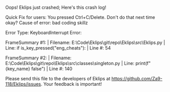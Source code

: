 Oops! Eklips just crashed;
Here's this crash log!

Quick Fix for users: You pressed Ctrl+C/Delete. Don't do that next time okay?
Cause of error: bad coding skillz

Error Type: KeyboardInterrupt
Error: 

FrameSummary #1:
  | Filename: E:\Code\Eklips\git\repo\Eklips\src\Eklips.py
  | Line: if is_key_pressed("eng_cheats"):
  | Line #: 54

FrameSummary #2:
  | Filename: E:\Code\Eklips\git\repo\Eklips\src\classes\singleton.py
  | Line: print(f"{key_name} false")
  | Line #: 140


Please send this file to the developers of Eklips at https://github.com/Za9-118/Eklips/issues. 
Your feedback is important!